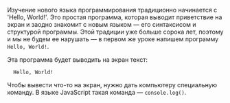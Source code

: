 Изучение нового языка программирования традиционно начинается с 'Hello, World!'. Это простая программа, которая выводит приветствие на экран и заодно знакомит с новым языком — его синтаксисом и структурой программы. Этой традиции уже больше сорока лет, поэтому и мы не будем ее нарушать — в первом же уроке напишем программу `Hello, World!`.

Эта программа будет выводить на экран текст:

```text
  Hello, World!
```

Чтобы вывести что-то на экран, нужно дать компьютеру специальную команду. В языке JavaScript такая команда — `console.log()`.
